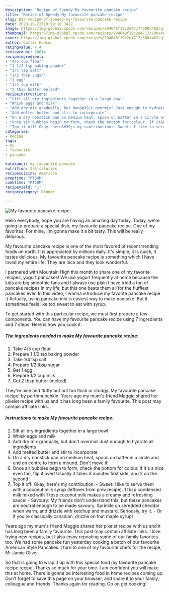```yaml
---
description: "Recipe of Speedy My favourite pancake recipe"
title: "Recipe of Speedy My favourite pancake recipe"
slug: 817-recipe-of-speedy-my-favourite-pancake-recipe
date: 2020-10-22T19:19:10.742Z
image: https://img-global.cpcdn.com/recipes/294648f19c2e4717/680x482cq70/my-favourite-pancake-recipe-recipe-main-photo.jpg
thumbnail: https://img-global.cpcdn.com/recipes/294648f19c2e4717/680x482cq70/my-favourite-pancake-recipe-recipe-main-photo.jpg
cover: https://img-global.cpcdn.com/recipes/294648f19c2e4717/680x482cq70/my-favourite-pancake-recipe-recipe-main-photo.jpg
author: Curtis Hudson
ratingvalue: 4.4
reviewcount: 20614
recipeingredient:
- "4/5 cup flour"
- "1 1/2 tsp baking powder"
- "1/4 tsp salt"
- "1/2 tbsp sugar"
- "1 egg"
- "1/2 cup milk"
- "2 tbsp butter melted"
recipeinstructions:
- "Sift all dry ingredients together in a large bowl"
- "Whisk eggs and milk"
- "Add dry mix gradually, but don&#39;t overmix! Just enough to hydrate all ingredients"
- "Add melted butter and stir to incorporate"
- "On a dry nonstick pan on medium heat, spoon on batter in a circle and end on centre to form a mound. Don&#39;t move it!"
- "Once air bubbles begin to form, check the bottom for colour. If it&#39;s a nice even tan, flip it over! Usually it takes 3 minutes first side, and 2 on the second"
- "Top it off! Okay, here&#39;s my contribution:  Sweet: I like to serve them with a coconut milk syrup (leftover from prev recipe). 1 tbsp condensed milk mixed with 1 tbsp coconut milk makes a creamy and refreshing sauce!  Savoury: My friends don&#39;t understand this, but these pancakes are neutral enough to be made savoury. Sprinkle on shredded cheddar when warm, and drizzle with ketchup and mustard. Seriously, try it. Or if you&#39;re classically canadian, drizzle on that maple syrup!"
categories:
- Recipe
tags:
- my
- favourite
- pancake

katakunci: my favourite pancake 
nutrition: 236 calories
recipecuisine: American
preptime: "PT34M"
cooktime: "PT50M"
recipeyield: "1"
recipecategory: Dinner

---
```



![My favourite pancake recipe](https://img-global.cpcdn.com/recipes/294648f19c2e4717/680x482cq70/my-favourite-pancake-recipe-recipe-main-photo.jpg)

Hello everybody, hope you are having an amazing day today. Today, we're going to prepare a special dish, my favourite pancake recipe. One of my favorites. For mine, I'm gonna make it a bit tasty. This will be really delicious.

My favourite pancake recipe is one of the most favored of recent trending foods on earth. It is appreciated by millions daily. It's simple, it is quick, it tastes delicious. My favourite pancake recipe is something which I have loved my entire life. They are nice and they look wonderful.

I partnered with Mountain High this month to share one of my favorite recipes, yogurt pancakes! We use yogurt frequently at home because the kids are big smoothie fans and I always use plain I have tried a ton of pancake recipes in my life, but this one beats them all for the fluffiest pancakes ever. In this video, I wanna introduce my favorite pancake recipe :) Actually, using pancake mix is easiest way to make pancake. But it sometimes feels like too sweet to eat with syrup.


To get started with this particular recipe, we must first prepare a few components. You can have my favourite pancake recipe using 7 ingredients and 7 steps. Here is how you cook it.

<!--inarticleads1-->

##### The ingredients needed to make My favourite pancake recipe:

1. Take 4/5 cup flour
1. Prepare 1 1/2 tsp baking powder
1. Take 1/4 tsp salt
1. Prepare 1/2 tbsp sugar
1. Get 1 egg
1. Prepare 1/2 cup milk
1. Get 2 tbsp butter (melted)


They&#39;re nice and fluffy but not too thick or stodgy. My favourite pancake recipe! by perthmunchkin. Years ago my mum&#39;s friend Maggie shared her pikelet recipe with us and it has long been a family favourite. This post may contain affiliate links. 

<!--inarticleads2-->

##### Instructions to make My favourite pancake recipe:

1. Sift all dry ingredients together in a large bowl
1. Whisk eggs and milk
1. Add dry mix gradually, but don&#39;t overmix! Just enough to hydrate all ingredients
1. Add melted butter and stir to incorporate
1. On a dry nonstick pan on medium heat, spoon on batter in a circle and end on centre to form a mound. Don&#39;t move it!
1. Once air bubbles begin to form, check the bottom for colour. If it&#39;s a nice even tan, flip it over! Usually it takes 3 minutes first side, and 2 on the second
1. Top it off! Okay, here&#39;s my contribution:  - Sweet: I like to serve them with a coconut milk syrup (leftover from prev recipe). 1 tbsp condensed milk mixed with 1 tbsp coconut milk makes a creamy and refreshing sauce!  - Savoury: My friends don&#39;t understand this, but these pancakes are neutral enough to be made savoury. Sprinkle on shredded cheddar when warm, and drizzle with ketchup and mustard. Seriously, try it. - Or if you&#39;re classically canadian, drizzle on that maple syrup!


Years ago my mum&#39;s friend Maggie shared her pikelet recipe with us and it has long been a family favourite. This post may contain affiliate links. I love trying new recipes, but I also enjoy repeating some of our family favorites too. We had some pancake fun yesterday cooking a batch of our favourite American Style Pancakes. I turn to one of my favourite chefs for the recipe, Mr Jamie Oliver. 

So that is going to wrap it up with this special food my favourite pancake recipe recipe. Thanks so much for your time. I am confident you will make this at home. There is gonna be interesting food in home recipes coming up. Don't forget to save this page on your browser, and share it to your family, colleague and friends. Thanks again for reading. Go on get cooking!
